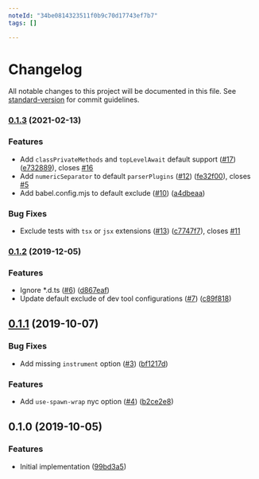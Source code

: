 ```yaml
---
noteId: "34be0814323511f0b9c70d17743ef7b7"
tags: []

---
```


# Changelog

All notable changes to this project will be documented in this file. See [standard-version](https://github.com/conventional-changelog/standard-version) for commit guidelines.

### [0.1.3](https://github.com/istanbuljs/schema/compare/v0.1.2...v0.1.3) (2021-02-13)


### Features

* Add `classPrivateMethods` and `topLevelAwait` default support ([#17](https://github.com/istanbuljs/schema/issues/17)) ([e732889](https://github.com/istanbuljs/schema/commit/e7328894ddeb61da256c1f13c2c2cc2e04f181df)), closes [#16](https://github.com/istanbuljs/schema/issues/16)
* Add `numericSeparator` to default `parserPlugins` ([#12](https://github.com/istanbuljs/schema/issues/12)) ([fe32f00](https://github.com/istanbuljs/schema/commit/fe32f002f54c61467b1c1a487081f51c85ec8d10)), closes [#5](https://github.com/istanbuljs/schema/issues/5)
* Add babel.config.mjs to default exclude ([#10](https://github.com/istanbuljs/schema/issues/10)) ([a4dbeaa](https://github.com/istanbuljs/schema/commit/a4dbeaa7045490a4d46754801ac71f5d99c9bd79))


### Bug Fixes

* Exclude tests with `tsx` or `jsx` extensions ([#13](https://github.com/istanbuljs/schema/issues/13)) ([c7747f7](https://github.com/istanbuljs/schema/commit/c7747f7a7df8a2b770036834af77dfd0ee445733)), closes [#11](https://github.com/istanbuljs/schema/issues/11)

### [0.1.2](https://github.com/istanbuljs/schema/compare/v0.1.1...v0.1.2) (2019-12-05)


### Features

* Ignore *.d.ts ([#6](https://github.com/istanbuljs/schema/issues/6)) ([d867eaf](https://github.com/istanbuljs/schema/commit/d867eaff6ca4abcd4301990e2bdcdf53e438e9c4))
* Update default exclude of dev tool configurations ([#7](https://github.com/istanbuljs/schema/issues/7)) ([c89f818](https://github.com/istanbuljs/schema/commit/c89f8185f30879bcdf8d2f1c3b7aba0ac7056fa9))

## [0.1.1](https://github.com/istanbuljs/schema/compare/v0.1.0...v0.1.1) (2019-10-07)


### Bug Fixes

* Add missing `instrument` option ([#3](https://github.com/istanbuljs/schema/issues/3)) ([bf1217d](https://github.com/istanbuljs/schema/commit/bf1217d))


### Features

* Add `use-spawn-wrap` nyc option ([#4](https://github.com/istanbuljs/schema/issues/4)) ([b2ce2e8](https://github.com/istanbuljs/schema/commit/b2ce2e8))

## 0.1.0 (2019-10-05)


### Features

* Initial implementation ([99bd3a5](https://github.com/istanbuljs/schema/commit/99bd3a5))
